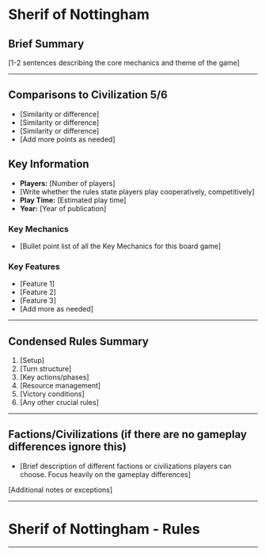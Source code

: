 # Sherif of Nottingham

## Brief Summary
[1-2 sentences describing the core mechanics and theme of the game]

---

## Comparisons to Civilization 5/6
- [Similarity or difference]
- [Similarity or difference]
- [Similarity or difference]
- [Add more points as needed]

## Key Information
- **Players:** [Number of players]
- [Write whether the rules state players play cooperatively, competitively]
- **Play Time:** [Estimated play time]
- **Year:** [Year of publication]

### Key Mechanics
- [Bullet point list of all the Key Mechanics for this board game]

### Key Features
- [Feature 1]
- [Feature 2]
- [Feature 3]
- [Add more as needed]

---

## Condensed Rules Summary
1. [Setup]
2. [Turn structure]
3. [Key actions/phases]
4. [Resource management]
5. [Victory conditions]
6. [Any other crucial rules]

---

## Factions/Civilizations (if there are no gameplay differences ignore this)
- [Brief description of different factions or civilizations players can choose. Focus heavily on the gameplay differences]

[Additional notes or exceptions]

---
# Sherif of Nottingham - Rules


---
